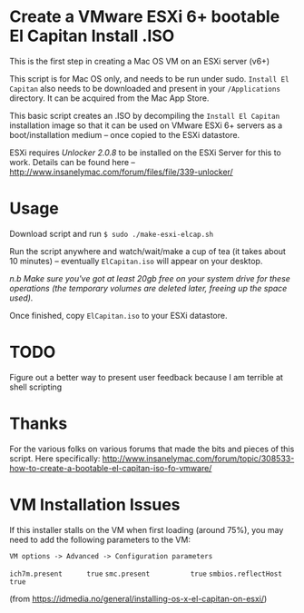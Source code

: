 # Create a VMware ESXi 6+ bootable El Capitan Install .ISO

This is the first step in creating a Mac OS VM on an ESXi server (v6+)

This script is for Mac OS only, and needs to be run under sudo. `Install El Capitan` also needs to be downloaded and present in your `/Applications` directory. It can be acquired from the Mac App Store.

This basic script creates an .ISO by decompiling the `Install El Capitan` installation image so that it can be used on VMware ESXi 6+ servers as a boot/installation medium – once copied to the ESXi datastore.

ESXi requires *Unlocker 2.0.8* to be installed on the ESXi Server for this to work. Details can be found here – http://www.insanelymac.com/forum/files/file/339-unlocker/

# Usage

Download script and run `$ sudo ./make-esxi-elcap.sh`

Run the script anywhere and watch/wait/make a cup of tea (it takes about 10 minutes) – eventually `ElCapitan.iso` will appear on your desktop. 

*n.b Make sure you've got at least 20gb free on your system drive for these operations (the temporary volumes are deleted later, freeing up the space used).*

Once finished, copy `ElCapitan.iso` to your ESXi datastore.

# TODO

Figure out a better way to present user feedback because I am terrible at shell scripting

# Thanks

For the various folks on various forums that made the bits and pieces of this script. Here specifically: http://www.insanelymac.com/forum/topic/308533-how-to-create-a-bootable-el-capitan-iso-fo-vmware/

# VM Installation Issues

If this installer stalls on the VM when first loading (around 75%), you may need to add the following parameters to the VM:

`VM options -> Advanced -> Configuration parameters`

`ich7m.present	    true`
`smc.present	      true`
`smbios.reflectHost	true`

(from https://idmedia.no/general/installing-os-x-el-capitan-on-esxi/)


